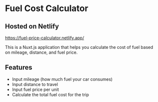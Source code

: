 # Fuel Cost Calculator

## Hosted on Netlify

https://fuel-price-calculator.netlify.app/

This is a Nuxt.js application that helps you calculate the cost of fuel based on mileage, distance, and fuel price.

## Features

- Input mileage (how much fuel your car consumes)
- Input distance to travel
- Input fuel price per unit
- Calculate the total fuel cost for the trip
